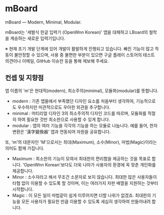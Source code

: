 # mBoard
mBoard — Modern, Minimal, Modular.

mBoard는 '세벌식 한글 입력기 (OpenWnn Korean)' 앱을 대체하고 LBoard의 철학을 계승하는 새로운 입력기입니다.

※ 현재 초기 개발 단계에 있어 개발이 활발하게 진행되고 있습니다. 빠진 기능이 많고 작동이 불안정할 수 있으며, 사용 중 불편한 부분이 있으면 구글 플레이 스토어의 테스트 의견이나 이메일, GitHub 이슈란 등을 통해 제보해 주세요.

## 컨셉 및 지향점
앱 이름의 'm'은 현대적(modern), 최소주의(minimal), 모듈화(modular)를 뜻합니다.
* modern : 기존 앱들에서 부족했던 디자인 요소를 처음부터 생각하여, 기능적으로도 우수하지만 미관적으로도 우아한 외관을 추구합니다.
* minimal : 머티리얼 디자인 3의 최소주의적 디자인 코드를 따르며, 모듈화를 적절히 하여 필요한 것만 최소한으로 사용할 수 있게 합니다.
* modular : 앱의 여러 기능을 각각의 기능을 하는 모듈로 나눕니다. 예를 들어, 한자 변환은 '漢字變換器' 앱과 연동되어 자원을 공유합니다.

또, 'm'의 대문자인 'M'으로서는 최대(Maximum), 소수(Minor), 마법(Magic)이라는 의미도 함께 가집니다.
* Maximum : 최소한의 기능이 모여서 최대한의 편리함을 제공하는 것을 목표로 합니다. 'OpenWnn Korean'보다도 더욱 나아가 사용자의 환경에 꼭 맞춘 개인화를 제공합니다.
* Minor : 소수자라고 해서 무조건 소문자로 보지 않습니다. 최대한 많은 사용자들이 타협 없이 이용할 수 있도록 할 것이며, 이는 여러가지 자판 배열을 지원하는 것부터 시작합니다.
* Magic : 이 모든 일이 마법같이 쉽게 이루어지면 더할 나위가 없겠죠. 최대한의 기능을 모든 사용자가 필요한 만큼 이용할 수 있도록 세심히 생각하여 만들어내려 합니다.
